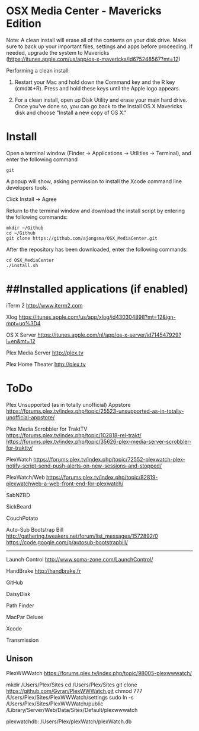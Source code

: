 OSX Media Center - Mavericks Edition
===============

Note: A clean install will erase all of the contents on your disk drive. Make sure to back up your important files, settings and apps before proceeding. If needed, upgrade the system to Mavericks (https://itunes.apple.com/us/app/os-x-mavericks/id675248567?mt=12)

Performing a clean install:

1. Restart your Mac and hold down the Command key and the R key (cmd⌘+R). Press and hold these keys until the Apple logo appears.

2. For a clean install, open up Disk Utility and erase your main hard drive. Once you've done so, you can go back to the Install OS X Mavericks disk and choose "Install a new copy of OS X."


Install 
=====
Open a terminal window (Finder -> Applications -> Utilities -> Terminal), and enter the following command
```
git
```
A popup will show, asking permission to install the Xcode command line developers tools.

Click Install -> Agree

Return to the terminal window and download the install script by entering the following commands:
```
mkdir ~/Github
cd ~/Github
git clone https://github.com/ajongsma/OSX_MediaCenter.git
```

After the repository has been downloaded, enter the following commands:
```
cd OSX_MediaCenter
./install.sh
```


##Installed applications (if enabled)
===============

iTerm 2
http://www.iterm2.com

Xlog
https://itunes.apple.com/us/app/xlog/id430304898?mt=12&ign-mpt=uo%3D4

OS X Server 
https://itunes.apple.com/nl/app/os-x-server/id714547929?l=en&mt=12

Plex Media Server
http://plex.tv

Plex Home Theater
http://plex.tv


ToDo
===============

Plex Unsupported (as in totally unofficial) Appstore
https://forums.plex.tv/index.php/topic/25523-unsupported-as-in-totally-unofficial-appstore/

Plex Media Scrobbler for TraktTV
https://forums.plex.tv/index.php/topic/102818-rel-trakt/
https://forums.plex.tv/index.php/topic/35626-plex-media-server-scrobbler-for-trakttv/

PlexWatch
https://forums.plex.tv/index.php/topic/72552-plexwatch-plex-notify-script-send-push-alerts-on-new-sessions-and-stopped/

PlexWatch/Web
https://forums.plex.tv/index.php/topic/82819-plexwatchweb-a-web-front-end-for-plexwatch/

SabNZBD

SickBeard

CouchPotato

Auto-Sub Bootstrap Bill
http://gathering.tweakers.net/forum/list_messages/1572892/0
https://code.google.com/p/autosub-bootstrapbill/

----------------

Launch Control
http://www.soma-zone.com/LaunchControl/

HandBrake
http://handbrake.fr

GitHub

DaisyDisk

Path Finder

MacPar Deluxe

Xcode

Transmission

Unison
----------------

PlexWWWatch
https://forums.plex.tv/index.php/topic/98005-plexwwwatch/

mkdir /Users/Plex/Sites
cd /Users/Plex/Sites
git clone https://github.com/Gyran/PlexWWWatch.git
chmod 777 /Users/Plex/Sites/PlexWWWatch/settings
sudo ln -s /Users/Plex/Sites/PlexWWWatch/public /Library/Server/Web/Data/Sites/Default/plexwwwatch

plexwatchdb: /Users/Plex/plexWatch/plexWatch.db
